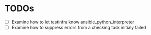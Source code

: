 # TODOs
- [ ] Examine how to let testinfra know ansible_python_interpreter
- [ ] Examine how to suppress errors from a checking task initialy failed
